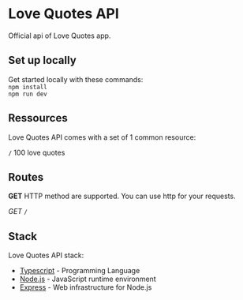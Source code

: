 # Love Quotes API

Official api of Love Quotes app.

## Set up locally
Get started locally with these commands:<br>
`npm install`<br>
`npm run dev`

## Ressources

Love Quotes API comes with a set of 1 common resource:

`/` 100 love quotes

## Routes

**GET** HTTP method are supported. You can use http for your requests.<br>

*GET* `/`<br>

## Stack
Love Quotes API stack:
- [Typescript](https://www.typescriptlang.org/) - Programming Language
- [Node.js](https://nodejs.org/fr) - JavaScript runtime environment
- [Express](https://expressjs.com/fr/) - Web infrastructure for Node.js
